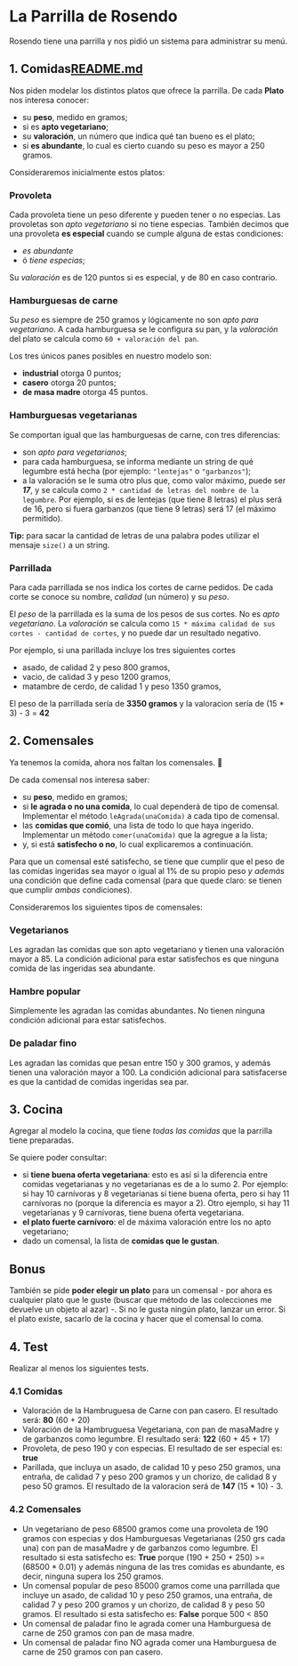 # La Parrilla de Rosendo
Rosendo tiene una parrilla y nos pidió un sistema para administrar su menú.

## 1. Comidas[README.md](README.md)
Nos piden modelar los distintos platos que ofrece la parrilla. De cada **Plato** nos interesa conocer:
* su **peso**, medido en gramos;
* si es **apto vegetariano**;
* su **valoración**, un número que indica qué tan bueno es el plato;
* si **es abundante**, lo cual es cierto cuando su peso es mayor a 250 gramos.

Consideraremos inicialmente estos platos:

### Provoleta
Cada provoleta tiene un peso diferente y pueden tener o no especias. Las provoletas son _apto vegetariano_ si no tiene especias.
También decimos que una provoleta **es especial** cuando se cumple alguna de estas condiciones:
* _es abundante_ 
* ó _tiene especias_;

Su _valoración_ es de 120 puntos si es especial, y de 80 en caso contrario. 

### Hamburguesas de carne
Su _peso_ es siempre de 250 gramos y lógicamente no son _apto para vegetariano_. 
A cada hamburguesa se le configura su pan, y la _valoración_ del plato se calcula como `60 + valoración del pan`. 

Los tres únicos panes posibles en nuestro modelo son:
* **industrial** otorga 0 puntos;
* **casero** otorga 20 puntos;
* **de masa madre** otorga 45 puntos.

### Hamburguesas vegetarianas
Se comportan igual que las hamburguesas de carne, con tres diferencias:
* son _apto para vegetarianos_;
* para cada hamburguesa, se informa mediante un string de qué legumbre está hecha (por ejemplo: `"lentejas"` o `"garbanzos"`);
* a la valoración se le suma otro plus que, como valor máximo, puede ser _**17**_, y se calcula como `2 * cantidad de letras del nombre de la legumbre`. Por ejemplo, si es de lentejas (que tiene 8 letras) el plus será de 16, pero si fuera garbanzos (que tiene 9 letras) será 17 (el máximo permitido). 

**Tip:** para sacar la cantidad de letras de una palabra podes utilizar el mensaje `size()` a un string. 
### Parrillada
Para cada parrillada se nos indica los cortes de carne pedidos. De cada corte se conoce su nombre, _calidad_ (un número) y su _peso_.

El _peso_ de la parrillada es la suma de los pesos de sus cortes. No es _apto vegetariano_. La _valoración_ se calcula como `15 * máxima calidad de sus cortes - cantidad de cortes`, y no puede dar un resultado negativo.

Por ejemplo, si una parillada incluye los tres siguientes cortes
* asado, de calidad 2 y peso 800 gramos,
* vacio, de calidad 3 y peso 1200 gramos,
* matambre de cerdo, de calidad 1 y peso 1350 gramos,

El peso de la parrillada sería de **3350 gramos** y la valoracion sería de (15 * 3) - 3 = **42**


## 2. Comensales
Ya tenemos la comida, ahora nos faltan los comensales. :fork_and_knife:

De cada comensal nos interesa saber: 
* su **peso**, medido en gramos;
* si **le agrada o no una comida**, lo cual dependerá de tipo de comensal. Implementar el método `leAgrada(unaComida)` a cada tipo de comensal.
* las **comidas que comió**, una lista de todo lo que haya ingerido. Implementar un método `comer(unaComida)` que la agregue a la lista;
* y, si está **satisfecho o no**, lo cual explicaremos a continuación.

Para que un comensal esté satisfecho, se tiene que cumplir que el peso de las comidas ingeridas sea mayor o igual al 1% de su propio peso _y además_ una condición que define cada comensal (para que quede claro: se tienen que cumplir _ambas_ condiciones).    

Consideraremos los siguientes tipos de comensales:

### Vegetarianos
Les agradan las comidas que son apto vegetariano y tienen una valoración mayor a 85. La condición adicional para estar satisfechos es que ninguna comida de las ingeridas sea abundante.

### Hambre popular
Simplemente les agradan las comidas abundantes. No tienen ninguna condición adicional para estar satisfechos.

### De paladar fino
Les agradan las comidas que pesan entre 150 y 300 gramos, y además tienen una valoración mayor a 100. La condición adicional para satisfacerse es que la cantidad de comidas ingeridas sea par. 

## 3. Cocina
Agregar al modelo la cocina, que tiene _todas las comidas_ que la parrilla tiene preparadas. 

Se quiere poder consultar:
* si **tiene buena oferta vegetariana**: esto es así si la diferencia entre comidas vegetarianas y no vegetarianas es de a lo sumo 2. Por ejemplo: si hay 10 carnívoras y 8 vegetarianas sí tiene buena oferta, pero si hay 11 carnívoras no (porque la diferencia es mayor a 2). Otro ejemplo, si hay 11 vegetarianas y 9 carnívoras, tiene buena oferta vegetariana.
* **el plato fuerte carnívoro**: el de máxima valoración entre los no apto vegetariano;
* dado un comensal, la lista de **comidas que le gustan**.

## Bonus 
También se pide **poder elegir un plato**  para un comensal - por ahora es cualquier plato que le guste (buscar que método de las colecciones me devuelve un objeto al azar) -. Si no le gusta ningún plato, lanzar un error. Si el plato existe, sacarlo de la cocina y hacer que el comensal lo coma.

## 4. Test
Realizar al menos los siguientes tests.
### 4.1 Comidas
* Valoración de la Hambruguesa de Carne con pan casero. El resultado será: **80** (60 + 20)
* Valoración de la Hambruguesa Vegetariana, con pan de masaMadre y de garbanzos como legumbre. El resultado será: **122** (60 + 45 + 17)
* Provoleta, de peso 190 y con especias. El resultado de ser especial es: **true**
* Parillada, que incluya un asado, de calidad 10 y peso 250 gramos, una entraña, de calidad 7 y peso 200 gramos y un chorizo, de calidad 8 y peso 50 gramos. El resultado de la valoracion será de **147** (15 * 10) - 3.

### 4.2 Comensales
* Un vegetariano de peso 68500 gramos come una provoleta de 190 gramos con especias y dos Hamburguesas Vegetarianas (250 grs cada una) con pan de masaMadre y de garbanzos como legumbre. El resultado si esta satisfecho es: **True** porque (190 + 250 + 250) >= (68500 * 0.01) y además ninguna de las tres comidas es abundante, es decir, ninguna supera los 250 gramos.
* Un comensal popular de peso 85000 gramos come una parrillada que incluye un asado, de calidad 10 y peso 250 gramos, una entraña, de calidad 7 y peso 200 gramos y un chorizo, de calidad 8 y peso 50 gramos. El resultado si esta satisfecho es: **False** porque  500 < 850
* Un comensal de paladar fino le agrada comer una Hamburguesa de carne de 250 gramos con pan de masa madre.
* Un comensal de paladar fino NO agrada comer una Hamburguesa de carne de 250 gramos con pan casero.
